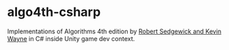 # algo4th-csharp
Implementations of Algorithms 4th edition by [Robert Sedgewick and Kevin Wayne](https://www.amazon.com/Algorithms-Robert-Sedgewick/dp/032157351X/) in C# inside Unity game dev context.
